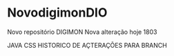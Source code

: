 # NovodigimonDIO
Novo repositório DIGIMON
Nova alteração hoje 1803

JAVA CSS HISTORICO DE AÇTERAÇÕES PARA BRANCH
